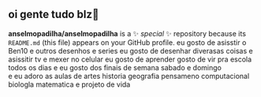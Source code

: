 oi gente tudo blz👋
-
**anselmopadilha/anselmopadilha** is a ✨ _special_ ✨ repository because its `README.md` (this file) appears on your GitHub profile.
 eu gosto de asisstir o Ben10  e outros desenhos e series
eu gosto de desenhar diverasas coisas e asissitir tv e mexer no celular 
eu gosto de aprender gosto de vir pra escola todos os dias e eu gosto dos finais de semana  sabado e domingo                                                                                                                                               
  e eu adoro as aulas de artes historia geografia pensameno computacional biologla matematica e projeto de vida 
